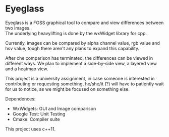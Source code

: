 # Eyeglass
Eyeglass is a FOSS graphical tool to compare and view differences between two images.   
The underlying heavylifting is done by the wxWidget library for cpp.   

Currently, images can be compared by alpha channel value, rgb value and hsv value, tough there aren't any plans to expand this capability.

After che comparison has terminated, the differences can be viewed in different ways.
We plan to implement a side-by-side view, a layered view and a heatmap view.

This project is a university assignment, in case someone is interested in contributing or requesting something, he/she/it (?) will have to patiently wait for us to notice, as we might be focused on something else.

Dependences:
* WxWidgets: GUI and Image comparison
* Google Test: Unit Testing
* Cmake: Compiler suite

This project uses c++11.

